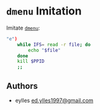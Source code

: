 # `dmenu` Imitation

Imitate [`dmenu`](https://tools.suckless.org/dmenu/):

```sh
"e")
    while IFS= read -r file; do
        echo "$file"
    done
    kill $PPID
    ;;
```

## Authors

* eylles <ed.ylles1997@gmail.com>
